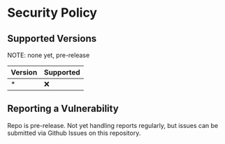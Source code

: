 # Security Policy

## Supported Versions

NOTE: none yet, pre-release

| Version | Supported          |
| ------- | ------------------ |
| *       | :x:                |

## Reporting a Vulnerability

Repo is pre-release. Not yet handling reports regularly, but issues can be submitted via Github Issues on this repository.
